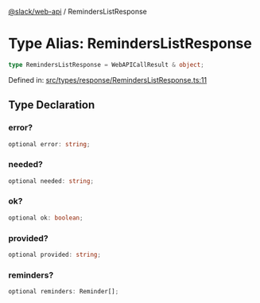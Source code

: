 [@slack/web-api](../index.md) / RemindersListResponse

# Type Alias: RemindersListResponse

```ts
type RemindersListResponse = WebAPICallResult & object;
```

Defined in: [src/types/response/RemindersListResponse.ts:11](https://github.com/slackapi/node-slack-sdk/blob/main/packages/web-api/src/types/response/RemindersListResponse.ts#L11)

## Type Declaration

### error?

```ts
optional error: string;
```

### needed?

```ts
optional needed: string;
```

### ok?

```ts
optional ok: boolean;
```

### provided?

```ts
optional provided: string;
```

### reminders?

```ts
optional reminders: Reminder[];
```
